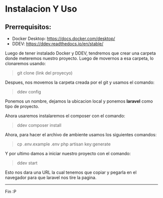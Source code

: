 # Instalacion Y Uso
## Prerrequisitos:
- Docker Desktop: https://docs.docker.com/desktop/
- DDEV: https://ddev.readthedocs.io/en/stable/

Luego de tener instalado Docker y DDEV, tendremos que crear una carpeta donde meteremos nuestro proyecto. Luego de movernos a esa carpeta, lo clonaremos usando: 
>git clone (link del proyecyo)

Despues, nos movemos  la carpeta creada por el git y usamos el comando:
>ddev config

Ponemos un nombre, dejamos la ubicacion local y ponemos **laravel** como tipo de proyecto.

Ahora usaremos instalaremos el composer con el comando:
>ddev composer install

Ahora, para hacer el archivo de ambiente usamos los siguientes comandos:
>cp .env.example .env
php artisan key:generate

Y por ultimo damos a iniciar nuestro proyecto con el comando:
>ddev start

Esto nos dara una URL la cual tenemos que copiar y pegarla en el navegador para que laravel nos tire la pagina.


------------

Fin :P
